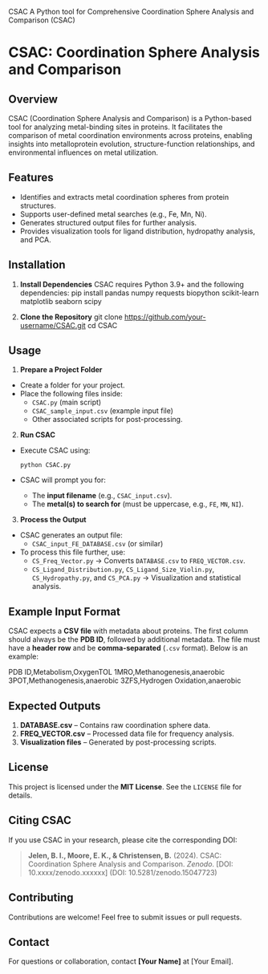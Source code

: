 CSAC
A Python tool for Comprehensive Coordination Sphere Analysis and Comparison (CSAC)

CSAC: Coordination Sphere Analysis and Comparison
=================================================

Overview
--------
CSAC (Coordination Sphere Analysis and Comparison) is a Python-based tool for analyzing metal-binding sites in proteins. It facilitates the comparison of metal coordination environments across proteins, enabling insights into metalloprotein evolution, structure-function relationships, and environmental influences on metal utilization.

Features
--------
- Identifies and extracts metal coordination spheres from protein structures.
- Supports user-defined metal searches (e.g., Fe, Mn, Ni).
- Generates structured output files for further analysis.
- Provides visualization tools for ligand distribution, hydropathy analysis, and PCA.

Installation
------------
1. **Install Dependencies**
   CSAC requires Python 3.9+ and the following dependencies:
   pip install pandas numpy requests biopython scikit-learn matplotlib seaborn scipy

2. **Clone the Repository**
git clone https://github.com/your-username/CSAC.git cd CSAC

Usage
-----
1. **Prepare a Project Folder**
- Create a folder for your project.
- Place the following files inside:
  - `CSAC.py` (main script)
  - `CSAC_sample_input.csv` (example input file)
  - Other associated scripts for post-processing.

2. **Run CSAC**
- Execute CSAC using:

  ```
  python CSAC.py
  ```

- CSAC will prompt you for:
  - The **input filename** (e.g., `CSAC_input.csv`).
  - The **metal(s) to search for** (must be uppercase, e.g., `FE`, `MN`, `NI`).

3. **Process the Output**
- CSAC generates an output file:
  - `CSAC_input_FE_DATABASE.csv` (or similar)
- To process this file further, use:
  - `CS_Freq_Vector.py` → Converts `DATABASE.csv` to `FREQ_VECTOR.csv`.
  - `CS_Ligand_Distribution.py`, `CS_Ligand_Size_Violin.py`, `CS_Hydropathy.py`, and `CS_PCA.py` → Visualization and statistical analysis.

Example Input Format
---------------------
CSAC expects a **CSV file** with metadata about proteins. The first column should always be the **PDB ID**, followed by additional metadata. The file must have a **header row** and be **comma-separated** (`.csv` format). Below is an example:

PDB ID,Metabolism,OxygenTOL 
1MRO,Methanogenesis,anaerobic 
3POT,Methanogenesis,anaerobic 
3ZFS,Hydrogen Oxidation,anaerobic

Expected Outputs
----------------
1. **DATABASE.csv** – Contains raw coordination sphere data.
2. **FREQ_VECTOR.csv** – Processed data file for frequency analysis.
3. **Visualization files** – Generated by post-processing scripts.

License
-------
This project is licensed under the **MIT License**. See the `LICENSE` file for details.

Citing CSAC
-----------
If you use CSAC in your research, please cite the corresponding DOI:

> **Jelen, B. I., Moore, E. K., & Christensen, B.** (2024). CSAC: Coordination Sphere Analysis and Comparison. *Zenodo*. [DOI: 10.xxxx/zenodo.xxxxxx] (DOI: 10.5281/zenodo.15047723)

Contributing
------------
Contributions are welcome! Feel free to submit issues or pull requests.

Contact
-------
For questions or collaboration, contact **[Your Name]** at [Your Email].
